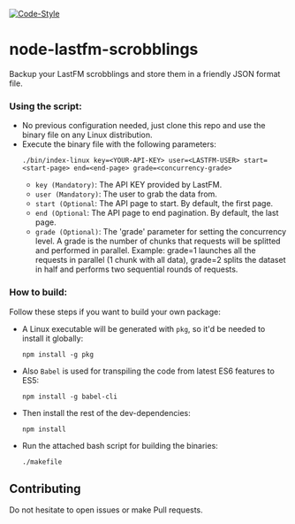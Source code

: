 [![Code-Style](https://img.shields.io/badge/code_style-standard-brightgreen.svg)](https://standardjs.com/)

# node-lastfm-scrobblings

Backup your LastFM scrobblings and store them in a friendly JSON format file.

### Using the script:

- No previous configuration needed, just clone this repo and use the binary file on any Linux distribution. 
- Execute the binary file with the following parameters:
    ```
    ./bin/index-linux key=<YOUR-API-KEY> user=<LASTFM-USER> start=<start-page> end=<end-page> grade=<concurrency-grade>
    ```
    - `key (Mandatory)`: The API KEY provided by LastFM.
    - `user (Mandatory)`: The user to grab the data from.
    - `start (Optional`: The API page to start. By default, the first page.
    - `end (Optional`: The API page to end pagination. By default, the last page.
    - `grade (Optional)`: The 'grade' parameter for setting the concurrency level. A grade is the number of chunks that requests will be splitted and performed in parallel. Example: grade=1 launches all the requests in parallel (1 chunk with all data), grade=2 splits the dataset in half and performs two sequential rounds of requests.

### How to build:
Follow these steps if you want to build your own package:

- A Linux executable will be generated with `pkg`, so it'd be needed to install it globally:
    ```
    npm install -g pkg
    ```
- Also `Babel` is used for transpiling the code from latest ES6 features to ES5:
    ```
    npm install -g babel-cli
    ```
- Then install the rest of the dev-dependencies:
    ```
    npm install
    ```
- Run the attached bash script for building the binaries:
    ```
    ./makefile
    ```

## Contributing

Do not hesitate to open issues or make Pull requests.